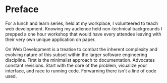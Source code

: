 # Preface

For a lunch and learn series, held at my workplace, I volunteered to teach web development. Knowing my audience held non-technical backgrounds I prepped a one hour workshop that would have every attendee leaving with their very own unique application on paper.

On Web Development is a treatise to combat the inherent complexity and evolving nature of this subset within the larger software engineering discipline. First is the minimalist approach to documentation. Advocates constant revisions. Start with the core of the problem, visualize your interface, and race to running code. Forwarning there isn't a line of code used.
